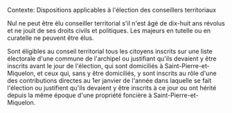 Contexte: Dispositions applicables à l'élection des conseillers territoriaux

Nul ne peut être élu conseiller territorial s'il n'est âgé de dix-huit ans révolus et ne jouit de ses droits civils et politiques. Les majeurs en tutelle ou en curatelle ne peuvent être élus.

Sont éligibles au conseil territorial tous les citoyens inscrits sur une liste électorale d'une commune de l'archipel ou justifiant qu'ils devaient y être inscrits avant le jour de l'élection, qui sont domiciliés à Saint-Pierre-et-Miquelon, et ceux qui, sans y être domiciliés, y sont inscrits au rôle d'une des contributions directes au 1er janvier de l'année dans laquelle se fait l'élection ou justifient qu'ils devaient y être inscrits à ce jour ou ont hérité depuis la même époque d'une propriété foncière à Saint-Pierre-et-Miquelon.